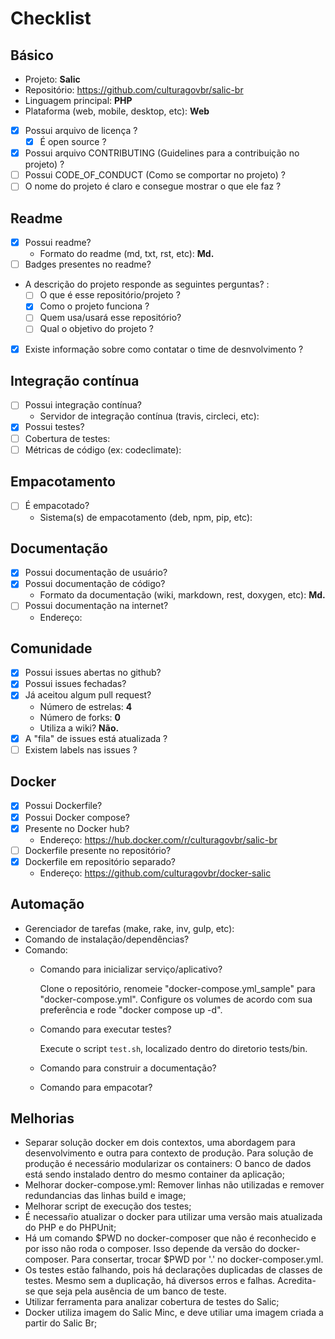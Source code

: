 # Checklist

## Básico
- Projeto: **Salic**
- Repositório: https://github.com/culturagovbr/salic-br
- Linguagem principal: **PHP**
- Plataforma (web, mobile, desktop, etc): **Web**

- [x] Possui arquivo de licença ?
  - [x] É open source ?

- [x] Possui arquivo CONTRIBUTING (Guidelines para a contribuição no projeto) ?
- [ ] Possui CODE_OF_CONDUCT (Como se comportar no projeto) ?
- [ ] O nome do projeto é claro e consegue mostrar o que ele faz ?

## Readme
- [x] Possui readme?
  - Formato do readme (md, txt, rst, etc): **Md.**
- [ ] Badges presentes no readme?
- A descrição do projeto responde as seguintes perguntas? :
  - [ ] O que é esse repositório/projeto ?
  - [x] Como o projeto funciona ?
  - [ ] Quem usa/usará esse repositório?
  - [ ] Qual o objetivo do projeto ?
- [x] Existe informação sobre como contatar o time de desnvolvimento ?

## Integração contínua
- [ ] Possui integração contínua?
    - Servidor de integração contínua (travis, circleci, etc):
- [x] Possui testes?
- [ ] Cobertura de testes:
- [ ] Métricas de código (ex: codeclimate):

## Empacotamento
- [ ] É empacotado?
  - Sistema(s) de empacotamento (deb, npm, pip, etc):

## Documentação
- [x] Possui documentação de usuário?
- [x] Possui documentação de código?
  - Formato da documentação (wiki, markdown, rest, doxygen, etc): **Md.**
- [ ] Possui documentação na internet?
  - Endereço:

## Comunidade
- [x] Possui issues abertas no github?
- [x] Possui issues fechadas?
- [x] Já aceitou algum pull request?
  - Número de estrelas: **4**
  - Número de forks: **0**
  - Utiliza a wiki? **Não.**
- [x] A "fila" de issues está atualizada ?
- [ ] Existem labels nas issues ?

## Docker
- [x] Possui Dockerfile?
- [x] Possui Docker compose?
- [x] Presente no Docker hub?
  - Endereço: https://hub.docker.com/r/culturagovbr/salic-br
- [ ] Dockerfile presente no repositório?
- [x] Dockerfile em repositório separado?
  - Endereço: https://github.com/culturagovbr/docker-salic

## Automação
- Gerenciador de tarefas (make, rake, inv, gulp, etc):
- Comando de instalação/dependências?
- Comando:
  - Comando para inicializar serviço/aplicativo?

    Clone o repositório, renomeie "docker-compose.yml_sample" para "docker-compose.yml". Configure os volumes de acordo com sua preferência e rode "docker compose up -d".
  - Comando para executar testes?

    Execute o script `test.sh`, localizado dentro do diretorio tests/bin.
  - Comando para construir a documentação?
  - Comando para empacotar?

## Melhorias
  - Separar solução docker em dois contextos, uma abordagem para desenvolvimento e outra para contexto de produção. Para solução de produção é necessário modularizar os containers: O banco de dados está sendo instalado dentro do mesmo container da aplicação;
  - Melhorar docker-compose.yml: Remover linhas não utilizadas e remover redundancias das linhas build e image;
  - Melhorar script de execução dos testes;
  - É necessaŕio atualizar o docker para utilizar uma versão mais atualizada do PHP e do PHPUnit;
  - Há um comando $PWD no docker-composer que não é reconhecido e por isso não roda o composer. Isso depende da versão do docker-composer. Para consertar, trocar $PWD por '.' no docker-composer.yml.
  - Os testes estão falhando, pois há declarações duplicadas de classes de testes. Mesmo sem a duplicação, há diversos erros e falhas. Acredita-se que seja pela ausência de um banco de teste.
  - Utilizar ferramenta para analizar cobertura de testes do Salic;
  - Docker utiliza imagem do Salic Minc, e deve utiliar uma imagem criada a partir do Salic Br;
